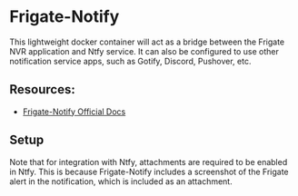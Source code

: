 # Frigate-Notify

This lightweight docker container will act as a bridge between the Frigate NVR application and Ntfy service. It can also be configured to use other notification service apps, such as Gotify, Discord, Pushover, etc.  

## Resources:
* [Frigate-Notify Official Docs](https://frigate-notify.0x2142.com/latest/install/)

## Setup

Note that for integration with Ntfy, attachments are required to be enabled in Ntfy. This is because Frigate-Notify includes a screenshot of the Frigate alert in the notification, which is included as an attachment.  

